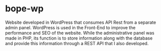 # bope-wp
Website developed in WordPress that consumes API Rest from a separate admin panel. WordPress is used in the Front-End to improve the performance and SEO of the website. While the administrative panel was made in PHP, its function is to store information along with the database and provide this information through a REST API that I also developed.

